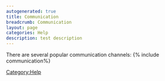 ```yaml
---
autogenerated: true
title: Communication
breadcrumb: Communication
layout: page
categories: Help
description: test description
---
```


There are several popular communication channels: {% include communication%}


[Category:Help](Category_Help "wikilink")
